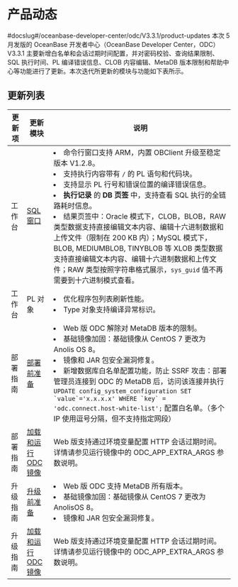 产品动态 
=========================
#docslug#/oceanbase-developer-center/odc/V3.3.1/product-updates
本次 5 月发版的 OceanBase 开发者中心（OceanBase Developer Center，ODC）V3.3.1 主要新增白名单和会话过期时间配置，并对密码校验、查询结果限制、SQL 执行时间、PL 编译错误信息、CLOB 内容编辑、MetaDB 版本限制和帮助中心等功能进行了更新。本次迭代所更新的模块与功能如下表所示。

更新列表 
-------------------------



| 更新项  |                            更新模块                             |                                                                                                                                                                                                                                                                                                                                                  说明                                                                                                                                                                                                                                                                                                                                                  |
|------|-------------------------------------------------------------|------------------------------------------------------------------------------------------------------------------------------------------------------------------------------------------------------------------------------------------------------------------------------------------------------------------------------------------------------------------------------------------------------------------------------------------------------------------------------------------------------------------------------------------------------------------------------------------------------------------------------------------------------------------------------------------------------|
| 工作台  | [SQL 窗口](../7.client-odc-user-guide/4.client-odc-use-workspace/2.client-odc-sql-window.md)       | <li> 命令行窗口支持 ARM，内置 OBClient 升级至稳定版本 V1.2.8。   <li> 支持执行内容带有 `/` 的 PL 语句和代码块。</li>   <li> 支持显示 PL 行号和错误位置的编译错误信息。</li>  <li> **执行记录** 的 **DB 页签** 中，支持查看 SQL 执行的全链路耗时信息。</li>  <li> 结果页签中：Oracle 模式下，CLOB，BLOB，RAW 类型数据支持直接编辑文本内容、编辑十六进制数据和上传文件（限制在 200 KB 内）；MySQL 模式下，BLOB, MEDIUMBLOB, TINYBLOB 等 XLOB 类型数据支持直接编辑文本内容、编辑十六进制数据和上传文件；RAW 类型按照字符串格式展示，`sys_guid` 值不再需要到十六进制模式查看。</li>     |
| 工作台  | PL 对象                                                       | <li> 优化程序包列表刷新性能。</li>    <li> Type 对象支持编译异常标识。</li>                                                                                  |
| 部署指南 | [部署前准备](../8.deployment-guide/2.preparations-before-deployment.md)        |<li> Web 版 ODC 解除对 MetaDB 版本的限制。</li>   <li>  基础镜像加固：基础镜像从 CentOS 7 更改为 Anolis OS 8。</li>    <li> 镜像和 JAR 包安全漏洞修复。</li>   <li> 新增数据库白名单配置功能，防止 SSRF 攻击：部署管理员连接到 ODC 的 MetaDB 后，访问该连接并执行 ``UPDATE config_system_configuration SET `value`='x.x.x.x' WHERE `key` = 'odc.connect.host-white-list';`` 配置白名单。（多个 IP 使用逗号分隔，但不支持指定网段） </li>                                                                                                                                                                                                                                              |
| 部署指南 | [加载和运行 ODC 镜像](../8.deployment-guide/3.deploy-a-single-odc-node/2.load-and-run-single-odc-images.md) | Web 版支持通过环境变量配置 HTTP 会话过期时间。 详情请参见运行镜像中的 ODC_APP_EXTRA_ARGS 参数说明。                                                                                                                                                                                                                                                                                                                                                                                                                                                                                                                                                                                                                    |
| 升级指南 | [升级前准备](../9.upgrade-guide/2.preparation-for-upgrade.md)        | <li> Web 版 ODC 支持 MetaDB 所有版本。</li>   <li> 基础镜像加固：基础镜像从 CentOS 7 更改为 AnolisOS 8。</li>    <li> 镜像和 JAR 包安全漏洞修复。  </li>                                                                                                                                                                                                                                                                                                                                                                                                                                                                                      |
| 升级指南 | [加载和运行 ODC 镜像](../9.upgrade-guide/3.upgrade-single-node-odc/3.upgrade-guide-load-and-run-single-odc-images.md) | Web 版支持通过环境变量配置 HTTP 会话过期时间。 详情请参见运行镜像中的 ODC_APP_EXTRA_ARGS 参数说明。                                                                                                                                                                                                                                                                                                                                                                                                                                                                                                                                                                                                                    |


